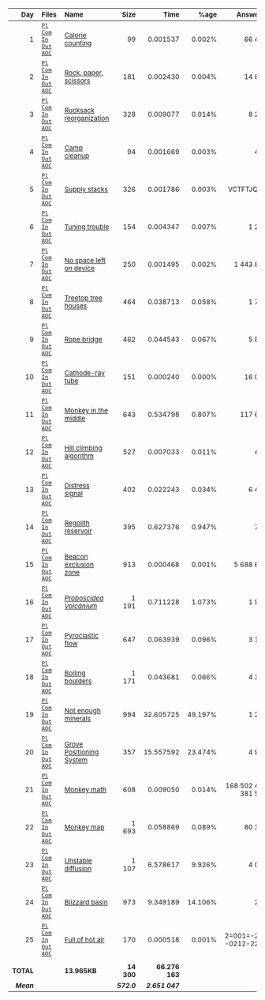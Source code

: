 
| <sub>Day</sub> | <sub>Files</sub> | <sub>Name</sub> | <sub>Size</sub> | <sub>Time</sub> | <sub>%age</sub> | <sub>Answer 1</sub> | <sub>Answer 2</sub> |
| --: | :-- | :-- | --: | --: | --: | --: | --: |
| <sub>1</sub> | <sub>[`Pl`](pl/01.pl) [`Com`](nc/01.pl) [`In`](data/01.txt) [`Out`](out/01.txt) [`AOC`](https://adventofcode.com/2022/day/ARRAY(0x564bce82f458))</sub> | <sub>[Calorie counting](01.md)</sub> | <sub>99</sub> | <sub>0.001537</sub> | <sub>0.002%</sub> | <sub>66 487</sub> | <sub>197 301</sub> |
| <sub>2</sub> | <sub>[`Pl`](pl/02.pl) [`Com`](nc/02.pl) [`In`](data/02.txt) [`Out`](out/02.txt) [`AOC`](https://adventofcode.com/2022/day/ARRAY(0x564bce8c1980))</sub> | <sub>[Rock, paper, scissors](02.md)</sub> | <sub>181</sub> | <sub>0.002430</sub> | <sub>0.004%</sub> | <sub>14 827</sub> | <sub>13 889</sub> |
| <sub>3</sub> | <sub>[`Pl`](pl/03.pl) [`Com`](nc/03.pl) [`In`](data/03.txt) [`Out`](out/03.txt) [`AOC`](https://adventofcode.com/2022/day/ARRAY(0x564bce956d10))</sub> | <sub>[Rucksack reorganization](03.md)</sub> | <sub>328</sub> | <sub>0.009077</sub> | <sub>0.014%</sub> | <sub>8 243</sub> | <sub>2 631</sub> |
| <sub>4</sub> | <sub>[`Pl`](pl/04.pl) [`Com`](nc/04.pl) [`In`](data/04.txt) [`Out`](out/04.txt) [`AOC`](https://adventofcode.com/2022/day/ARRAY(0x564bce956b48))</sub> | <sub>[Camp cleanup](04.md)</sub> | <sub>94</sub> | <sub>0.001669</sub> | <sub>0.003%</sub> | <sub>450</sub> | <sub>837</sub> |
| <sub>5</sub> | <sub>[`Pl`](pl/05.pl) [`Com`](nc/05.pl) [`In`](data/05.txt) [`Out`](out/05.txt) [`AOC`](https://adventofcode.com/2022/day/ARRAY(0x564bce970238))</sub> | <sub>[Supply stacks](05.md)</sub> | <sub>326</sub> | <sub>0.001786</sub> | <sub>0.003%</sub> | <sub>VCTFTJQCG</sub> | <sub>GCFGLDNJZ</sub> |
| <sub>6</sub> | <sub>[`Pl`](pl/06.pl) [`Com`](nc/06.pl) [`In`](data/06.txt) [`Out`](out/06.txt) [`AOC`](https://adventofcode.com/2022/day/ARRAY(0x564bce96fe78))</sub> | <sub>[Tuning trouble](06.md)</sub> | <sub>154</sub> | <sub>0.004347</sub> | <sub>0.007%</sub> | <sub>1 238</sub> | <sub>3 037</sub> |
| <sub>7</sub> | <sub>[`Pl`](pl/07.pl) [`Com`](nc/07.pl) [`In`](data/07.txt) [`Out`](out/07.txt) [`AOC`](https://adventofcode.com/2022/day/ARRAY(0x564bce9572c8))</sub> | <sub>[No space left on device](07.md)</sub> | <sub>250</sub> | <sub>0.001495</sub> | <sub>0.002%</sub> | <sub>1 443 806</sub> | <sub>942 298</sub> |
| <sub>8</sub> | <sub>[`Pl`](pl/08.pl) [`Com`](nc/08.pl) [`In`](data/08.txt) [`Out`](out/08.txt) [`AOC`](https://adventofcode.com/2022/day/ARRAY(0x564bce910608))</sub> | <sub>[Treetop tree houses](08.md)</sub> | <sub>464</sub> | <sub>0.038713</sub> | <sub>0.058%</sub> | <sub>1 708</sub> | <sub>504 000</sub> |
| <sub>9</sub> | <sub>[`Pl`](pl/09.pl) [`Com`](nc/09.pl) [`In`](data/09.txt) [`Out`](out/09.txt) [`AOC`](https://adventofcode.com/2022/day/ARRAY(0x564bce957358))</sub> | <sub>[Rope bridge](09.md)</sub> | <sub>462</sub> | <sub>0.044543</sub> | <sub>0.067%</sub> | <sub>5 883</sub> | <sub>2 367</sub> |
| <sub>10</sub> | <sub>[`Pl`](pl/10.pl) [`Com`](nc/10.pl) [`In`](data/10.txt) [`Out`](out/10.txt) [`AOC`](https://adventofcode.com/2022/day/ARRAY(0x564bce8c0eb8))</sub> | <sub>[Cathode-ray tube](10.md)</sub> | <sub>151</sub> | <sub>0.000240</sub> | <sub>0.000%</sub> | <sub>16 020</sub> | <sub>ECZUZALR</sub> |
| <sub>11</sub> | <sub>[`Pl`](pl/11.pl) [`Com`](nc/11.pl) [`In`](data/11.txt) [`Out`](out/11.txt) [`AOC`](https://adventofcode.com/2022/day/ARRAY(0x564bce8c1560))</sub> | <sub>[Monkey in the middle](11.md)</sub> | <sub>643</sub> | <sub>0.534798</sub> | <sub>0.807%</sub> | <sub>117 624</sub> | <sub>16 792 940 265</sub> |
| <sub>12</sub> | <sub>[`Pl`](pl/12.pl) [`Com`](nc/12.pl) [`In`](data/12.txt) [`Out`](out/12.txt) [`AOC`](https://adventofcode.com/2022/day/ARRAY(0x564bce9568a8))</sub> | <sub>[Hill climbing algorithm](12.md)</sub> | <sub>527</sub> | <sub>0.007033</sub> | <sub>0.011%</sub> | <sub>412</sub> | <sub>402</sub> |
| <sub>13</sub> | <sub>[`Pl`](pl/13.pl) [`Com`](nc/13.pl) [`In`](data/13.txt) [`Out`](out/13.txt) [`AOC`](https://adventofcode.com/2022/day/ARRAY(0x564bce970a60))</sub> | <sub>[Distress signal](13.md)</sub> | <sub>402</sub> | <sub>0.022243</sub> | <sub>0.034%</sub> | <sub>6 428</sub> | <sub>22 464</sub> |
| <sub>14</sub> | <sub>[`Pl`](pl/14.pl) [`Com`](nc/14.pl) [`In`](data/14.txt) [`Out`](out/14.txt) [`AOC`](https://adventofcode.com/2022/day/ARRAY(0x564bce98ab00))</sub> | <sub>[Regolith reservoir](14.md)</sub> | <sub>395</sub> | <sub>0.627376</sub> | <sub>0.947%</sub> | <sub>795</sub> | <sub>30 214</sub> |
| <sub>15</sub> | <sub>[`Pl`](pl/15.pl) [`Com`](nc/15.pl) [`In`](data/15.txt) [`Out`](out/15.txt) [`AOC`](https://adventofcode.com/2022/day/ARRAY(0x564bce9af650))</sub> | <sub>[Beacon exclusion zone](15.md)</sub> | <sub>913</sub> | <sub>0.000468</sub> | <sub>0.001%</sub> | <sub>5 688 618</sub> | <sub>12 625 383 204 261</sub> |
| <sub>16</sub> | <sub>[`Pl`](pl/16.pl) [`Com`](nc/16.pl) [`In`](data/16.txt) [`Out`](out/16.txt) [`AOC`](https://adventofcode.com/2022/day/ARRAY(0x564bce987888))</sub> | <sub>[*Proboscidea Volcanium*](16.md)</sub> | <sub>1 191</sub> | <sub>0.711228</sub> | <sub>1.073%</sub> | <sub>1 940</sub> | <sub>2 469</sub> |
| <sub>17</sub> | <sub>[`Pl`](pl/17.pl) [`Com`](nc/17.pl) [`In`](data/17.txt) [`Out`](out/17.txt) [`AOC`](https://adventofcode.com/2022/day/ARRAY(0x564bce9d6868))</sub> | <sub>[Pyroclastic flow](17.md)</sub> | <sub>647</sub> | <sub>0.063939</sub> | <sub>0.096%</sub> | <sub>3 153</sub> | <sub>1 553 665 689 155</sub> |
| <sub>18</sub> | <sub>[`Pl`](pl/18.pl) [`Com`](nc/18.pl) [`In`](data/18.txt) [`Out`](out/18.txt) [`AOC`](https://adventofcode.com/2022/day/ARRAY(0x564bcec026d0))</sub> | <sub>[Boiling boulders](18.md)</sub> | <sub>1 171</sub> | <sub>0.043681</sub> | <sub>0.066%</sub> | <sub>4 370</sub> | <sub>2 458</sub> |
| <sub>19</sub> | <sub>[`Pl`](pl/19.pl) [`Com`](nc/19.pl) [`In`](data/19.txt) [`Out`](out/19.txt) [`AOC`](https://adventofcode.com/2022/day/ARRAY(0x564bce93fa20))</sub> | <sub>[Not enough minerals](19.md)</sub> | <sub>994</sub> | <sub>32.605725</sub> | <sub>49.197%</sub> | <sub>1 264</sub> | <sub>13 475</sub> |
| <sub>20</sub> | <sub>[`Pl`](pl/20.pl) [`Com`](nc/20.pl) [`In`](data/20.txt) [`Out`](out/20.txt) [`AOC`](https://adventofcode.com/2022/day/ARRAY(0x564bcea52150))</sub> | <sub>[Grove Positioning System](20.md)</sub> | <sub>357</sub> | <sub>15.557592</sub> | <sub>23.474%</sub> | <sub>4 914</sub> | <sub>7 973 051 839 072</sub> |
| <sub>21</sub> | <sub>[`Pl`](pl/21.pl) [`Com`](nc/21.pl) [`In`](data/21.txt) [`Out`](out/21.txt) [`AOC`](https://adventofcode.com/2022/day/ARRAY(0x564bce9e8ed0))</sub> | <sub>[Monkey math](21.md)</sub> | <sub>608</sub> | <sub>0.009050</sub> | <sub>0.014%</sub> | <sub>168 502 451 381 566</sub> | <sub>3 343 167 719 435</sub> |
| <sub>22</sub> | <sub>[`Pl`](pl/22.pl) [`Com`](nc/22.pl) [`In`](data/22.txt) [`Out`](out/22.txt) [`AOC`](https://adventofcode.com/2022/day/ARRAY(0x564bceb65d90))</sub> | <sub>[Monkey map](22.md)</sub> | <sub>1 693</sub> | <sub>0.058869</sub> | <sub>0.089%</sub> | <sub>80 392</sub> | <sub>19 534</sub> |
| <sub>23</sub> | <sub>[`Pl`](pl/23.pl) [`Com`](nc/23.pl) [`In`](data/23.txt) [`Out`](out/23.txt) [`AOC`](https://adventofcode.com/2022/day/ARRAY(0x564bce923330))</sub> | <sub>[Unstable diffusion](23.md)</sub> | <sub>1 107</sub> | <sub>6.578617</sub> | <sub>9.926%</sub> | <sub>4 005</sub> | <sub>1 008</sub> |
| <sub>24</sub> | <sub>[`Pl`](pl/24.pl) [`Com`](nc/24.pl) [`In`](data/24.txt) [`Out`](out/24.txt) [`AOC`](https://adventofcode.com/2022/day/ARRAY(0x564bce9199a0))</sub> | <sub>[Blizzard basin](24.md)</sub> | <sub>973</sub> | <sub>9.349189</sub> | <sub>14.106%</sub> | <sub>290</sub> | <sub>842</sub> |
| <sub>25</sub> | <sub>[`Pl`](pl/25.pl) [`Com`](nc/25.pl) [`In`](data/25.txt) [`Out`](out/25.txt) [`AOC`](https://adventofcode.com/2022/day/ARRAY(0x564bced8af78))</sub> | <sub>[Full of hot air](25.md)</sub> | <sub>170</sub> | <sub>0.000518</sub> | <sub>0.001%</sub> | <sub>2=001=-2=--0212-22-2</sub> | |
| | | | | | | | |
| <sub>**TOTAL**</sub> | | <sub>**13.965KB**</sub> | <sub>**14 300**</sub> | <sub>**66.276 163**</sub> | | | |
| <sub>***Mean***</sub> | | | <sub>***572.0***</sub> | <sub>***2.651 047***</sub> | | | |

